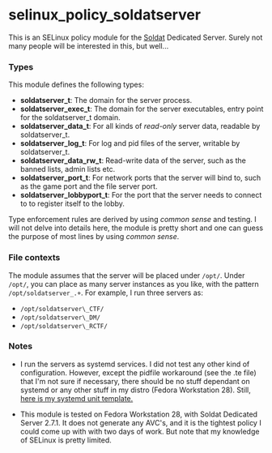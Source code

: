 # selinux_policy_soldatserver

This is an SELinux policy module for the [Soldat](https://soldat.pl/) Dedicated Server.
Surely not many people will be interested in this, but well...

### Types
This module defines the following types:
* **soldatserver\_t**: The domain for the server process.
* **soldatserver\_exec\_t**: The domain for the server executables, entry point for the soldatserver\_t domain.
* **soldatserver\_data\_t**: For all kinds of *read-only* server data, readable by soldatserver\_t.
* **soldatserver\_log\_t**: For log and pid files of the server, writable by soldatserver\_t.
* **soldatserver\_data\_rw\_t**: Read-write data of the server, such as the banned lists, admin lists etc.
* **soldatserver\_port\_t**: For network ports that the server will bind to, such as the game port and the file server port.
* **soldatserver\_lobbyport\_t**: For the port that the server needs to connect to to register itself to the lobby.

Type enforcement rules are derived by using *common sense* and testing.
I will not delve into details here, the module is pretty short and one can
guess the purpose of most lines by using *common sense*.

### File contexts
The module assumes that the server will be placed under `/opt/`.
Under `/opt/`, you can place as many server instances as you like, with the
pattern `/opt/soldatserver_.+`. For example, I run three servers as:
* `/opt/soldatserver\_CTF/`
* `/opt/soldatserver\_DM/`
* `/opt/soldatserver\_RCTF/`

### Notes

* I run the servers as systemd services.
    I did not test any other kind of configuration. However,
    except the pidfile workaround (see the .te file) that I'm not sure if
    necessary, there should be no stuff dependant on systemd or
    any other stuff in my distro (Fedora Workstation 28). Still,
    [here is my systemd unit template.](https://gist.github.com/0c2edf043334f11abdddc5d7613c59a5)

* This module is tested on Fedora Workstation 28, with Soldat Dedicated Server 2.7.1.
    It does not generate any AVC's, and it is the tightest policy I could
    come up with with two days of work. But note that my knowledge of SELinux is
    pretty limited.

